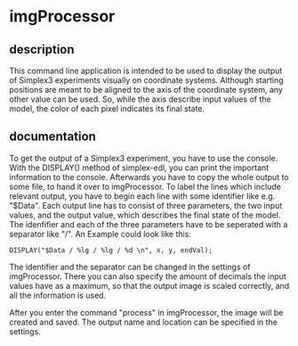 # imgProcessor

## description

This command line application is intended to be used to display the output of Simplex3 experiments visually on coordinate systems. Although starting positions are meant to be aligned to the axis of the coordinate system, any other value can be used.  So, while the axis describe input values of the model, the color of each pixel indicates its final state. 

## documentation

To get the output of a Simplex3 experiment, you have to use the console. With the DISPLAY() method of simplex-edl, you can print the important information to the console. Afterwards you have to copy the whole output to some file, to hand it over to imgProcessor. To label the lines which include relevant output, you have to begin each line with some identifier like e.g. "$Data". Each output line has to consist of three parameters, the two input values, and the output value, which describes the final state of the model. The idenfifier and each of the three parameters have to be seperated with a separator like "/". An Example could look like this:
```
DISPLAY("$Data / %lg / %lg / %d \n", x, y, endVal);
```
The identifier and the separator can be changed in the settings of imgProcessor. There you can also specify the amount of decimals the input values have as a maximum, so that the output image is scaled correctly, and all the information is used.

After you enter the command "process" in imgProcessor, the image will be created and saved. The output name and location can be specified in the settings.
